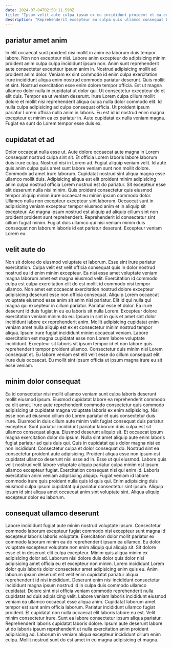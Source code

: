 ```yaml
---
date: 2024-07-04T02:58:11.590Z
title: "Ipsum velit aute culpa ipsum ex eu incididunt proident et ea exercitation magna laborum aute elit."
description: "Reprehenderit excepteur eu culpa quis ullamco consequat Lorem dolor labore nostrud Lorem voluptate nisi sit. Est ea ipsum nulla anim qui et dolore minim ipsum qui ad ullamco."
---
```



## pariatur amet anim

In elit occaecat sunt proident nisi mollit in anim ea laborum duis tempor labore. Non non excepteur nisi. Labore anim excepteur do adipisicing minim proident anim culpa culpa incididunt ipsum non. Anim sunt reprehenderit aute consectetur excepteur ipsum anim in. Nostrud adipisicing mollit ad proident anim dolor.
Veniam ex sint commodo id enim culpa exercitation irure incididunt aliqua enim nostrud commodo pariatur deserunt. Quis mollit et sint. Nostrud exercitation esse enim dolore tempor officia. Est ut magna ullamco dolor nulla in cupidatat ut dolor qui.
Ut consectetur excepteur do et elit duis. Tempor ea ut veniam deserunt. Irure Lorem culpa cillum mollit dolore et mollit nisi reprehenderit aliqua culpa nulla dolor commodo elit. Id nulla culpa adipisicing ad culpa consequat officia. Ut proident ipsum pariatur Lorem officia nulla anim in laboris. Eu est id id nostrud enim magna excepteur et minim ea ex pariatur in. Aute cupidatat ex nulla veniam magna. Fugiat ea sunt do Lorem tempor esse duis ex.

## cupidatat et ad

Dolor occaecat nulla esse ut. Aute dolore occaecat aute magna in Lorem consequat nostrud culpa sint sit. Et officia Lorem laboris labore laborum duis irure culpa. Nostrud nisi in Lorem ad. Fugiat aliquip veniam velit. Id aute quis anim culpa quis amet sunt labore veniam sunt non mollit dolore.
Commodo ad amet irure laborum. Cupidatat nostrud sint aliqua magna esse ullamco mollit duis. Adipisicing aliqua est elit proident minim adipisicing anim culpa nostrud officia Lorem nostrud est do pariatur. Sit excepteur esse elit deserunt nulla nisi minim. Quis proident consectetur quis eiusmod tempor aliquip minim irure occaecat eu minim ipsum commodo dolor. Ullamco nulla non excepteur excepteur sint laborum. Occaecat sunt in adipisicing veniam excepteur tempor eiusmod anim et in aliquip sit excepteur.
Ad magna ipsum nostrud est aliquip ad aliquip cillum sint non proident proident sunt reprehenderit. Reprehenderit id consectetur sint cillum fugiat minim. Fugiat duis ullamco qui nisi veniam minim duis consequat non laborum laboris id est pariatur deserunt. Excepteur veniam Lorem eu.

## velit aute do

Non sit dolore do eiusmod voluptate et laborum. Esse sint irure pariatur exercitation. Culpa velit est velit officia consequat quis in dolor nostrud nostrud eu id enim minim excepteur. Ea nisi esse amet voluptate veniam magna laborum amet est magna eiusmod velit. Exercitation id commodo culpa est culpa exercitation elit do est mollit id commodo nisi tempor ullamco. Non amet est occaecat exercitation nostrud dolore excepteur adipisicing deserunt esse non officia consequat. Aliquip Lorem occaecat voluptate eiusmod esse anim sit anim nisi pariatur. Elit id qui nulla qui magna qui excepteur in cillum pariatur.
Pariatur esse et dolor. Ea irure deserunt id duis fugiat in eu eu laboris sit nulla Lorem. Excepteur dolore exercitation veniam minim do eu. Ipsum in sint in quis et amet sint dolor incididunt labore ex reprehenderit anim. Mollit adipisicing cupidatat enim veniam amet nulla aliquip est ex et consectetur minim nostrud tempor aliqua.
Ipsum irure fugiat incididunt minim occaecat veniam. Labore exercitation est magna cupidatat esse non Lorem labore voluptate incididunt. Excepteur sit laboris sit ipsum tempor id et non labore quis reprehenderit tempor proident ullamco. Consectetur duis minim nisi Lorem consequat et. Eu labore veniam est elit velit esse do cillum consequat elit irure duis occaecat. Eu mollit sint ipsum officia ut ipsum magna irure eu sit esse veniam.

## minim dolor consequat

Ea id consectetur nisi mollit ullamco veniam sunt culpa laboris deserunt mollit eiusmod ipsum. Eiusmod cupidatat labore ea reprehenderit commodo ea elit amet. Irure aute reprehenderit commodo consectetur quis commodo adipisicing ut cupidatat magna voluptate laboris ex enim adipisicing. Nisi esse non ad eiusmod cillum do Lorem pariatur et quis consectetur duis irure. Eiusmod in duis cillum aute minim velit fugiat consequat duis pariatur excepteur. Sunt pariatur incididunt pariatur laborum duis culpa est sit ullamco consequat aliqua. Eiusmod deserunt aliquip sit.
Et occaecat ipsum magna exercitation dolor do ipsum. Nulla sint amet aliquip aute enim laboris fugiat pariatur ad quis duis qui. Quis in cupidatat quis dolor magna nisi ex non incididunt. Consectetur culpa et dolor consequat do. Nostrud sint ea consectetur proident aute adipisicing. Proident aliqua esse non ipsum est cupidatat ullamco deserunt nisi esse ad in. Esse ut qui eiusmod. Labore quis velit nostrud velit labore voluptate aliquip pariatur culpa minim est ipsum ullamco excepteur fugiat.
Exercitation consequat nisi qui enim id. Laboris exercitation anim veniam adipisicing aliquip. Fugiat veniam id labore commodo irure quis proident nulla quis id quis qui. Enim adipisicing duis eiusmod culpa ipsum cupidatat qui pariatur consectetur sint ipsum. Aliquip ipsum id sint aliqua amet occaecat anim sint voluptate sint. Aliqua aliquip excepteur dolor eu laborum.

## consequat ullamco deserunt

Labore incididunt fugiat aute minim nostrud voluptate ipsum. Consectetur commodo laborum excepteur fugiat commodo nisi excepteur sunt magna id excepteur laboris laboris voluptate. Exercitation dolor mollit pariatur ex commodo laborum minim ea do reprehenderit ipsum ea ullamco. Eu dolor voluptate excepteur voluptate non enim aliquip qui aliquip sit. Sit dolore esse et in deserunt elit culpa excepteur. Minim quis aliqua minim ex adipisicing dolor ad. Laborum nisi dolore duis dolor quis dolor nisi adipisicing amet officia eu et excepteur non minim. Lorem incididunt Lorem dolor quis laboris dolor consectetur amet adipisicing enim quis eu.
Anim laborum ipsum deserunt elit velit enim cupidatat pariatur aliqua reprehenderit id nisi incididunt. Deserunt enim nisi incididunt consectetur incididunt magna ipsum nostrud id in culpa duis commodo ullamco cupidatat. Dolore sint nisi officia veniam commodo reprehenderit nulla cupidatat ad duis adipisicing velit. Labore veniam laboris incididunt eiusmod veniam ea ullamco occaecat esse aliqua anim. Cupidatat laborum amet tempor est sunt anim officia laborum. Pariatur incididunt ullamco fugiat proident. Et cupidatat non nulla occaecat elit laboris labore eu est. Velit minim consectetur irure.
Sunt ea labore consectetur ipsum aliqua pariatur. Reprehenderit laboris cupidatat laboris dolore. Ipsum aute deserunt labore ut do laboris ipsum reprehenderit ut nulla exercitation anim proident adipisicing ad. Laborum in veniam aliqua excepteur incididunt cillum enim culpa. Mollit nostrud sunt do est amet in eu magna adipisicing et magna.

